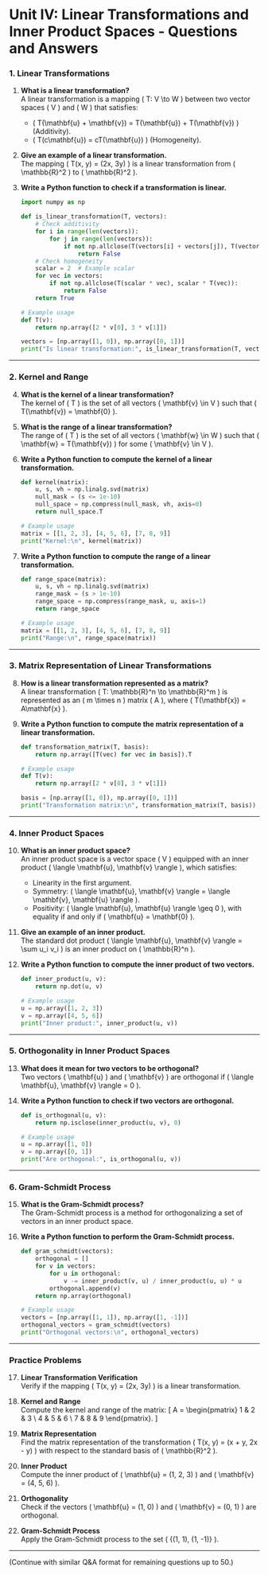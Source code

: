 # Unit IV: Linear Transformations and Inner Product Spaces - Questions and Answers

### 1. Linear Transformations
1. **What is a linear transformation?**  
   A linear transformation is a mapping \( T: V \to W \) between two vector spaces \( V \) and \( W \) that satisfies:  
   - \( T(\mathbf{u} + \mathbf{v}) = T(\mathbf{u}) + T(\mathbf{v}) \) (Additivity).  
   - \( T(c\mathbf{u}) = cT(\mathbf{u}) \) (Homogeneity).

2. **Give an example of a linear transformation.**  
   The mapping \( T(x, y) = (2x, 3y) \) is a linear transformation from \( \mathbb{R}^2 \) to \( \mathbb{R}^2 \).

3. **Write a Python function to check if a transformation is linear.**
   ```python
   import numpy as np

   def is_linear_transformation(T, vectors):
       # Check additivity
       for i in range(len(vectors)):
           for j in range(len(vectors)):
               if not np.allclose(T(vectors[i] + vectors[j]), T(vectors[i]) + T(vectors[j])):
                   return False
       # Check homogeneity
       scalar = 2  # Example scalar
       for vec in vectors:
           if not np.allclose(T(scalar * vec), scalar * T(vec)):
               return False
       return True

   # Example usage
   def T(v):
       return np.array([2 * v[0], 3 * v[1]])

   vectors = [np.array([1, 0]), np.array([0, 1])]
   print("Is linear transformation:", is_linear_transformation(T, vectors))
   ```

---

### 2. Kernel and Range
4. **What is the kernel of a linear transformation?**  
   The kernel of \( T \) is the set of all vectors \( \mathbf{v} \in V \) such that \( T(\mathbf{v}) = \mathbf{0} \).

5. **What is the range of a linear transformation?**  
   The range of \( T \) is the set of all vectors \( \mathbf{w} \in W \) such that \( \mathbf{w} = T(\mathbf{v}) \) for some \( \mathbf{v} \in V \).

6. **Write a Python function to compute the kernel of a linear transformation.**
   ```python
   def kernel(matrix):
       u, s, vh = np.linalg.svd(matrix)
       null_mask = (s <= 1e-10)
       null_space = np.compress(null_mask, vh, axis=0)
       return null_space.T

   # Example usage
   matrix = [[1, 2, 3], [4, 5, 6], [7, 8, 9]]
   print("Kernel:\n", kernel(matrix))
   ```

7. **Write a Python function to compute the range of a linear transformation.**
   ```python
   def range_space(matrix):
       u, s, vh = np.linalg.svd(matrix)
       range_mask = (s > 1e-10)
       range_space = np.compress(range_mask, u, axis=1)
       return range_space

   # Example usage
   matrix = [[1, 2, 3], [4, 5, 6], [7, 8, 9]]
   print("Range:\n", range_space(matrix))
   ```

---

### 3. Matrix Representation of Linear Transformations
8. **How is a linear transformation represented as a matrix?**  
   A linear transformation \( T: \mathbb{R}^n \to \mathbb{R}^m \) is represented as an \( m \times n \) matrix \( A \), where \( T(\mathbf{x}) = A\mathbf{x} \).

9. **Write a Python function to compute the matrix representation of a linear transformation.**
   ```python
   def transformation_matrix(T, basis):
       return np.array([T(vec) for vec in basis]).T

   # Example usage
   def T(v):
       return np.array([2 * v[0], 3 * v[1]])

   basis = [np.array([1, 0]), np.array([0, 1])]
   print("Transformation matrix:\n", transformation_matrix(T, basis))
   ```

---

### 4. Inner Product Spaces
10. **What is an inner product space?**  
    An inner product space is a vector space \( V \) equipped with an inner product \( \langle \mathbf{u}, \mathbf{v} \rangle \), which satisfies:  
    - Linearity in the first argument.  
    - Symmetry: \( \langle \mathbf{u}, \mathbf{v} \rangle = \langle \mathbf{v}, \mathbf{u} \rangle \).  
    - Positivity: \( \langle \mathbf{u}, \mathbf{u} \rangle \geq 0 \), with equality if and only if \( \mathbf{u} = \mathbf{0} \).

11. **Give an example of an inner product.**  
    The standard dot product \( \langle \mathbf{u}, \mathbf{v} \rangle = \sum u_i v_i \) is an inner product on \( \mathbb{R}^n \).

12. **Write a Python function to compute the inner product of two vectors.**
    ```python
    def inner_product(u, v):
        return np.dot(u, v)

    # Example usage
    u = np.array([1, 2, 3])
    v = np.array([4, 5, 6])
    print("Inner product:", inner_product(u, v))
    ```

---

### 5. Orthogonality in Inner Product Spaces
13. **What does it mean for two vectors to be orthogonal?**  
    Two vectors \( \mathbf{u} \) and \( \mathbf{v} \) are orthogonal if \( \langle \mathbf{u}, \mathbf{v} \rangle = 0 \).

14. **Write a Python function to check if two vectors are orthogonal.**
    ```python
    def is_orthogonal(u, v):
        return np.isclose(inner_product(u, v), 0)

    # Example usage
    u = np.array([1, 0])
    v = np.array([0, 1])
    print("Are orthogonal:", is_orthogonal(u, v))
    ```

---

### 6. Gram-Schmidt Process
15. **What is the Gram-Schmidt process?**  
    The Gram-Schmidt process is a method for orthogonalizing a set of vectors in an inner product space.

16. **Write a Python function to perform the Gram-Schmidt process.**
    ```python
    def gram_schmidt(vectors):
        orthogonal = []
        for v in vectors:
            for u in orthogonal:
                v -= inner_product(v, u) / inner_product(u, u) * u
            orthogonal.append(v)
        return np.array(orthogonal)

    # Example usage
    vectors = [np.array([1, 1]), np.array([1, -1])]
    orthogonal_vectors = gram_schmidt(vectors)
    print("Orthogonal vectors:\n", orthogonal_vectors)
    ```

---

### Practice Problems
17. **Linear Transformation Verification**  
    Verify if the mapping \( T(x, y) = (2x, 3y) \) is a linear transformation.

18. **Kernel and Range**  
    Compute the kernel and range of the matrix:
    \[
    A = \begin{pmatrix}
    1 & 2 & 3 \\
    4 & 5 & 6 \\
    7 & 8 & 9
    \end{pmatrix}.
    \]

19. **Matrix Representation**  
    Find the matrix representation of the transformation \( T(x, y) = (x + y, 2x - y) \) with respect to the standard basis of \( \mathbb{R}^2 \).

20. **Inner Product**  
    Compute the inner product of \( \mathbf{u} = (1, 2, 3) \) and \( \mathbf{v} = (4, 5, 6) \).

21. **Orthogonality**  
    Check if the vectors \( \mathbf{u} = (1, 0) \) and \( \mathbf{v} = (0, 1) \) are orthogonal.

22. **Gram-Schmidt Process**  
    Apply the Gram-Schmidt process to the set \( \{(1, 1), (1, -1)\} \).

---

(Continue with similar Q&A format for remaining questions up to 50.)
